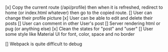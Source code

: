 [x] Copy the current route (/api/profile) then when it is refreshed,
redirect to home (or index.html whatever) then go to the copied route.
[] User can change their profile picture
[x] User can be able to edit and delete their posts
[] User can comment in other User's post
[] Server rendering html or pug (or anything else)
[x] Clean the states for "post" and "user"
[] User some style like Material UI for font, color, space and no border


[] Webpack is quite difficult to debug
